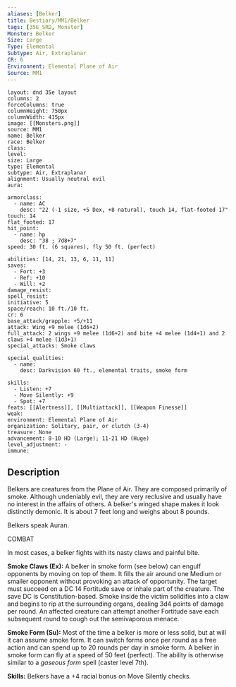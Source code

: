 ```yaml
---
aliases: [Belker]
title: Bestiary/MM1/Belker
tags: [35E_SRD, Monster]
Monster: Belker
Size: Large
Type: Elemental
Subtype: Air, Extraplanar
CR: 6
Environnent: Elemental Plane of Air
Source: MM1
---
```


```statblock
layout: dnd 35e layout
columns: 2
forceColumns: true
columnHeight: 750px
columnWidth: 415px
image: [[Monsters.png]]
source: MM1
name: Belker
race: Belker
class: 
level: 
size: Large
type: Elemental
subtype: Air, Extraplanar
alignment: Usually neutral evil
aura: 

armorclass:
  - name: AC
    desc: "22 (-1 size, +5 Dex, +8 natural), touch 14, flat-footed 17"
touch: 14
flat_footed: 17
hit_point:
  - name: hp
    desc: "38 ; 7d8+7"
speed: 30 ft. (6 squares), fly 50 ft. (perfect)

abilities: [14, 21, 13, 6, 11, 11]
saves:
  - Fort: +3
  - Ref: +10
  - Will: +2
damage_resist: 
spell_resist: 
initiative: 5
space/reach: 10 ft./10 ft.
cr: 6
base_attack/grapple: +5/+11
attack: Wing +9 melee (1d6+2)
full_attack: 2 wings +9 melee (1d6+2) and bite +4 melee (1d4+1) and 2 claws +4 melee (1d3+1)
special_attacks: Smoke claws

special_qualities:
  - name: 
    desc: Darkvision 60 ft., elemental traits, smoke form

skills:
  - Listen: +7
  - Move Silently: +9
  - Spot: +7
feats: [[Alertness]], [[Multiattack]], [[Weapon Finesse]]
weak: 
environment: Elemental Plane of Air
organization: Solitary, pair, or clutch (3-4)
treasure: None
advancement: 8-10 HD (Large); 11-21 HD (Huge)
level_adjustment: -
immune: 
```

## Description

<p>Belkers are creatures from the Plane of Air. They are composed primarily of smoke. Although undeniably evil, they are very reclusive and usually have no interest in the affairs of others. A belker's winged shape makes it look distinctly demonic. It is about 7 feet long and weighs about 8 pounds.</p>
<p>Belkers speak Auran.</p>
<p>COMBAT</p>
<p>In most cases, a belker fights with its nasty claws and painful bite.</p>
<p>
            <b>Smoke Claws (Ex):</b> A belker in smoke form (see below) can engulf opponents by moving on top of them. It fills the air around one Medium or smaller opponent without provoking an attack of opportunity. The target must succeed on a DC 14 Fortitude save or inhale part of the creature. The save DC is Constitution-based. Smoke inside the victim solidifies into a claw and begins to rip at the surrounding organs, dealing 3d4 points of damage per round. An affected creature can attempt another Fortitude save each subsequent round to cough out the semivaporous menace.</p>
<p>
            <b>Smoke Form (Su):</b> Most of the time a belker is more or less solid, but at will it can assume smoke form. It can switch forms once per round as a free action and can spend up to 20 rounds per day in smoke form. A belker in smoke form can fly at a speed of 50 feet (perfect). The ability is otherwise similar to a <i>gaseous form</i> spell (caster level 7th).</p>
<p>
            <b>Skills:</b> Belkers have a +4 racial bonus on Move Silently checks.</p>